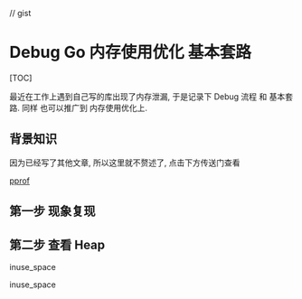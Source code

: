 // gist

# Debug Go 内存使用优化 基本套路

[TOC]

最近在工作上遇到自己写的库出现了内存泄漏, 于是记录下 Debug 流程 和 基本套路. 同样 也可以推广到 内存使用优化上.

## 背景知识

因为已经写了其他文章, 所以这里就不赘述了, 点击下方传送门查看

 [pprof](http://TODO)

## 第一步  现象复现

## 第二步  查看 Heap

inuse_space

inuse_space

